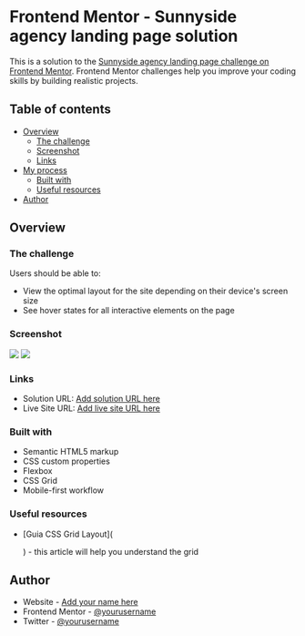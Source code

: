 # Frontend Mentor - Sunnyside agency landing page solution

This is a solution to the [Sunnyside agency landing page challenge on Frontend Mentor](https://www.frontendmentor.io/challenges/sunnyside-agency-landing-page-7yVs3B6ef). Frontend Mentor challenges help you improve your coding skills by building realistic projects.

## Table of contents

- [Overview](#overview)
  - [The challenge](#the-challenge)
  - [Screenshot](#screenshot)
  - [Links](#links)
- [My process](#my-process)
  - [Built with](#built-with)
  - [Useful resources](#useful-resources)
- [Author](#author)



## Overview

### The challenge

Users should be able to:

- View the optimal layout for the site depending on their device's screen size
- See hover states for all interactive elements on the page

### Screenshot

<img src="../screenshot/sunnyside-agency-desktop">
<img src="../screenshot/sunnyside-agency-mobile">


### Links

- Solution URL: [Add solution URL here](https://github.com/the-matheuslima/sunnyside-agency-landing-page)
- Live Site URL: [Add live site URL here](https://the-matheuslima.github.io/sunnyside-agency-landing-page/)

### Built with

- Semantic HTML5 markup
- CSS custom properties
- Flexbox
- CSS Grid
- Mobile-first workflow

### Useful resources

- [Guia CSS Grid Layout](<p><a href="https://www.origamid.com/projetos/css-grid-layout-guia-completo/"></a></p>) - this article will help you understand the grid

## Author

- Website - [Add your name here](https://www.your-site.com)
- Frontend Mentor - [@yourusername](https://www.frontendmentor.io/profile/yourusername)
- Twitter - [@yourusername](https://www.twitter.com/yourusername)


